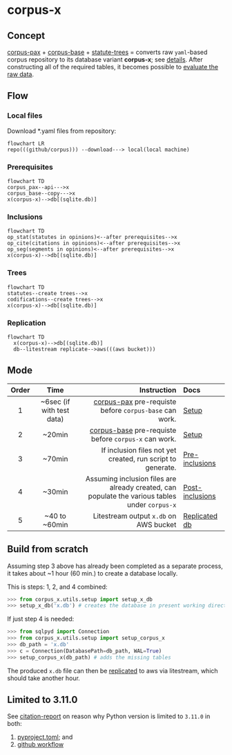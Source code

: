 # corpus-x

## Concept

[corpus-pax](https://github.com/justmars/corpus-pax) + [corpus-base](https://github.com/justmars/corpus-base) + [statute-trees](https://github.com/justmars/statute-trees) = converts raw `yaml`-based corpus repository to its database variant **corpus-x**; see [details](notebooks/setup.ipynb). After constructing all of the required tables, it becomes possible to [evaluate the raw data](docs/5-db-evaluate.md).

## Flow

### Local files

Download *.yaml files from repository:

```mermaid
flowchart LR
repo(((github/corpus))) --download---> local(local machine)
```

### Prerequisites

```mermaid
flowchart TD
corpus_pax--api--->x
corpus_base--copy--->x
x(corpus-x)-->db[(sqlite.db)]
```

### Inclusions

```mermaid
flowchart TD
op_stat(statutes in opinions)<--after prerequisites-->x
op_cite(citations in opinions)<--after prerequisites-->x
op_seg(segments in opinions)<--after prerequisites-->x
x(corpus-x)-->db[(sqlite.db)]
```

### Trees

```mermaid
flowchart TD
statutes--create trees-->x
codifications--create trees-->x
x(corpus-x)-->db[(sqlite.db)]
```

### Replication

```mermaid
flowchart TD
  x(corpus-x)-->db[(sqlite.db)]
  db--litestream replicate-->aws(((aws bucket)))
```

## Mode

Order | Time | Instruction | Docs
:--:|:--:|--:|:--
1 | ~6sec (if with test data) | [corpus-pax](https://github.com/justmars/corpus-pax#read-me) pre-requiste before `corpus-base` can work. |[Setup](docs/1-setup.md)
2 | ~20min | [corpus-base](https://github.com/justmars/corpus-base#read-me) pre-requiste before `corpus-x` can work. |[Setup](docs/1-setup.md)
3 | ~70min | If inclusion files not yet created, run script to generate. |[Pre-inclusions](docs/2-pre-inclusions.md)
4 | ~30min | Assuming inclusion files are already created, can populate the various tables under `corpus-x` | [Post-inclusions](docs/3-post-inclusions.md)
5 | ~40 to ~60min | Litestream output `x.db` on AWS bucket | [Replicated db](docs/4-aws-replicate.md)

## Build from scratch

Assuming step 3 above has already been completed as a separate process, it takes about ~1 hour (60 min.) to create a database locally.

This is steps: 1, 2, and 4 combined:

```python shell
>>> from corpus_x.utils.setup import setup_x_db
>>> setup_x_db('x.db') # creates the database in present working directory
```

If just step 4 is needed:

```python shell
>>> from sqlpyd import Connection
>>> from corpus_x.utils.setup import setup_corpus_x
>>> db_path = 'x.db'
>>> c = Connection(DatabasePath=db_path, WAL=True)
>>> setup_corpus_x(db_path) # adds the missing tables
```

The produced `x.db` file can then be [replicated](docs/4-aws-replicate.md) to aws via litestream, which should take another hour.

## Limited to 3.11.0

See [citation-report](https://github.com/justmars/citation-report) on reason why Python version is limited to `3.11.0` in both:

1. [pyproject.toml](pyproject.toml); and
2. [github workflow](.github/workflows/main.yml)
